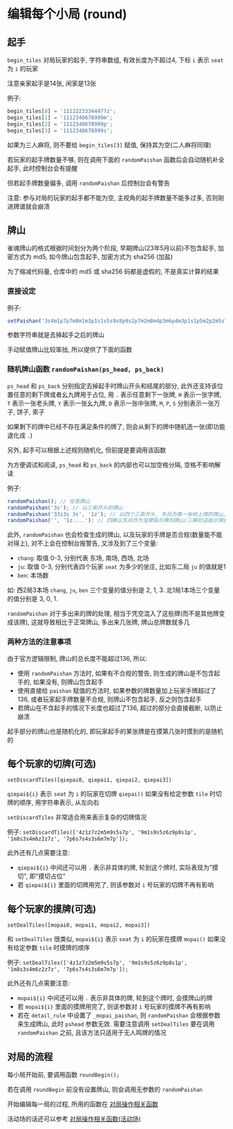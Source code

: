 # 编辑每个小局 (round)

## 起手

`begin_tiles` 对局玩家的起手, 字符串数组, 有效长度为不超过4, 下标 `i` 表示 `seat` 为 `i` 的玩家

注意亲家起手是14张, 闲家是13张

例子:

```js
begin_tiles[0] = '11122233344477z';
begin_tiles[1] = '1112340678999m';
begin_tiles[2] = '1112340678999p';
begin_tiles[3] = '1112340678999s';
```

如果为三人麻将, 则不要给 `begin_tiles[3]` 赋值, 保持其为空(二人麻将同理)

若玩家的起手牌数量不够, 则在调用下面的 `randomPaishan` 函数后会自动随机补全起手, 此时控制台会有提醒

但若起手牌数量偏多, 调用 `randomPaishan` 后控制台会有警告

注意: 参与对局的玩家的起手都不能为空, 主视角的起手牌数量不能多过多, 否则刚进牌谱就会崩溃

## 牌山

雀魂牌山的格式根据时间划分为两个阶段, 早期牌山(23年5月以前)不包含起手, 加密方式为 md5, 如今牌山包含起手, 加密方式为
sha256 (加盐)

为了缩减代码量, 仓库中的 md5 或 sha256 码都是虚假的, 不是真实计算的结果

### 直接设定

例子:

```js
setPaishan('3s4m1p7p7m8m1m3p1s1s5s9s8p9s2p7m2m8m4p3m6p4m3p1s1p5m2p2m5s7m0s3m4m6m8m6p0m4p7p1p8p3p1s1p2m3m7s3p7s9m2p8p4p6m9p6m9p7p7s8p6p4p6z9s9s7p9p6p7s5s2p5z6s3z4s2z0p7z8s1z2s4z5m');
```

参数字符串就是去掉起手之后的牌山

手动赋值牌山比较笨拙, 所以提供了下面的函数

### 随机牌山函数 `randomPaishan(ps_head, ps_back)`

`ps_head` 和 `ps_back` 分别指定去掉起手时牌山开头和结尾的部分, 此外还支持该位置任意的剩下牌或者幺九牌用于占位,
用 `.` 表示任意剩下一张牌, `H` 表示一张字牌, `T` 表示一张老头牌, `Y` 表示一张幺九牌, `D` 表示一张中张牌,
`M`, `P`, `S` 分别表示一张万子, 饼子, 索子

如果剩下的牌中已经不存在满足条件的牌了, 则会从剩下的牌中随机选一张(即功能退化成 `.`)

另外, 起手可以根据上述规则随机化, 但前提是要调用该函数

为方便调试和阅读, `ps_head` 和 `ps_back` 的内部也可以加空格分隔, 空格不影响解读

例子:

```js
randomPaishan(); // 任意牌山
randomPaishan('3s'); // 以三索开头的牌山
randomPaishan('33s3s 3s', '1z'); // 以四个三索开头, 东风为第一张岭上牌的牌山, 可以简写, 中间的空格不影响
randomPaishan('', '1z....'); // 四麻以东风作为宝牌指示牌的牌山(三麻的话指示牌后面要跟8个点)
```

此外, `randomPaishan` 也会检查生成的牌山, 以及玩家的手牌是否合规(数量能不能对得上), 对不上会在控制台报警告,
又涉及到了三个变量:

- `chang`: 取值 0-3, 分别代表 东场, 南场, 西场, 北场
- `ju`: 取值 0-3, 分别代表四个玩家 `seat` 为多少的坐庄, 比如东二局 `ju` 的值就是1
- `ben`: 本场数

如: 西2局3本场 `chang`, `ju`, `ben` 三个变量的值分别是 2, 1, 3. 北1局1本场三个变量的值分别是 3, 0, 1.

`randomPaishan` 对于多出来的牌的处理, 相当于凭空混入了这些牌(而不是其他牌变成该牌),
这就导致相比于正常牌山, 多出来几张牌, 牌山总牌数就多几

### 两种方法的注意事项

由于官方逻辑限制, 牌山的总长度不能超过136, 所以:

- 使用 `randomPaishan` 方法时, 如果有不合规的警告, 则生成的牌山是不包含起手的, 如果没有, 则牌山包含起手
- 使用直接给 `paishan` 赋值的方法时, 如果参数的牌数量加上玩家手牌超过了136, 或者玩家起手牌数量不合规, 则牌山不包含起手,
  反之则包含起手
- 若牌山在不含起手的情况下长度也超过了136, 超过的部分会直接截断, 以防止崩溃

起手部分的牌山也是随机化的, 即玩家起手的某张牌是在摸第几张时摸到的是随机的

## 每个玩家的切牌(可选)

`setDiscardTiles([qiepai0, qiepai1, qiepai2, qiepai3])`

`qiepai${i}` 表示 `seat` 为 `i` 的玩家在切牌 `qiepai()` 如果没有给定参数 `tile` 时切牌的顺序, 用字符串表示, 从左向右

`setDiscardTiles` 非常适合用来表示复杂的切牌情况

例子: `setDiscardTiles(['4z1z7z2m5m9s5s7p', '9m1s9s5z6z9p8s1p', '1m8s3s4m6z2z7z', '7p6s7s4s3s6m7m7p']);`

此外还有几点需要注意:

- `qiepai${i}` 中间还可以用 `.` 表示非具体的牌, 轮到这个牌时, 实际表现为"摸切", 即"摸切占位"
- 若 `qiepai${i}` 里面的切牌用完了, 则该参数对 `i` 号玩家的切牌不再有影响

## 每个玩家的摸牌(可选)

`setDealTiles([mopai0, mopai1, mopai2, mopai3])`

和 `setDealTiles` 很类似, `mopai${i}` 表示 `seat` 为 `i` 的玩家在摸牌 `mopai()` 如果没有给定参数 `tile` 时摸牌的顺序

例子: `setDealTiles(['4z1z7z2m5m9s5s7p', '9m1s9s5z6z9p8s1p', '1m8s3s4m6z2z7z', '7p6s7s4s3s6m7m7p']);`

此外还有几点需要注意:

- `mopai${i}` 中间还可以用 `.` 表示非具体的牌, 轮到这个牌时, 会摸牌山的牌
- 若 `mopai${i}` 里面的摸牌用完了, 则该参数对 `i` 号玩家的摸牌不再有影响
- 若在 `detail_rule` 中设置了 `_mopai_paishan`, 则 `randomPaishan` 会根据参数来生成牌山, 此时 `pshead`
  参数无效. 需要注意调用 `setDealTiles` 要在调用 `randomPaishan` 之前, 且该方法只适用于无人鸣牌的情况

## 对局的流程

每小局开始前, 要调用函数 `roundBegin();`

若在调用 `roundBegin` 前没有设置牌山, 则会调用无参数的 `randomPaishan`

开始编辑每一局的过程, 所用的函数在 [对局操作相关函数](3_对局操作相关函数.md)

活动场的话还可以参考 [对局操作相关函数(活动场)](4_对局操作相关函数（活动场）.md)
